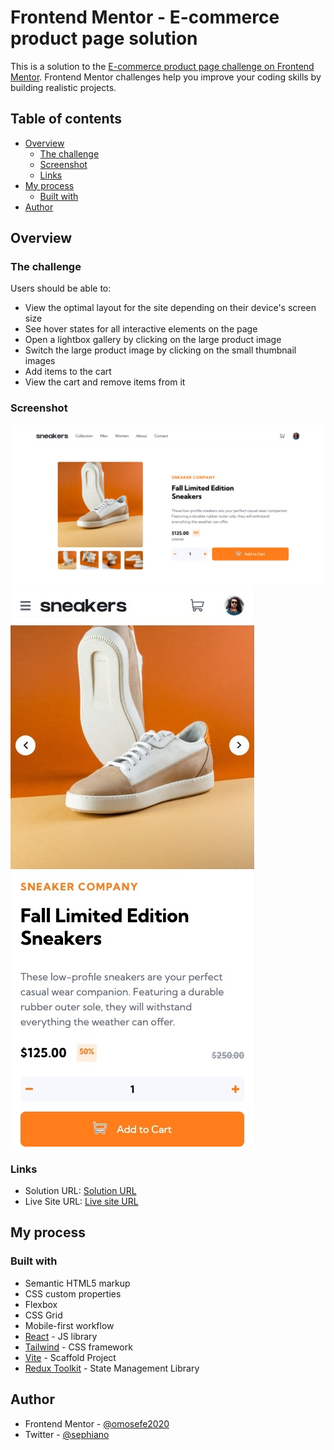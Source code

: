 # Frontend Mentor - E-commerce product page solution

This is a solution to the [E-commerce product page challenge on Frontend Mentor](https://www.frontendmentor.io/challenges/ecommerce-product-page-UPsZ9MJp6). Frontend Mentor challenges help you improve your coding skills by building realistic projects.

## Table of contents

- [Overview](#overview)
  - [The challenge](#the-challenge)
  - [Screenshot](#screenshot)
  - [Links](#links)
- [My process](#my-process)
  - [Built with](#built-with)
- [Author](#author)

## Overview

### The challenge

Users should be able to:

- View the optimal layout for the site depending on their device's screen size
- See hover states for all interactive elements on the page
- Open a lightbox gallery by clicking on the large product image
- Switch the large product image by clicking on the small thumbnail images
- Add items to the cart
- View the cart and remove items from it

### Screenshot

![Desktop View](./public/screenshot/e-commerce-desktop.jpeg)
![Mobile View](./public/screenshot/e-commerce-mobile.jpeg)

### Links

- Solution URL: [Solution URL](https://github.com/sefedev/ecommerce-app)
- Live Site URL: [Live site URL](https://sefe-ecommerce-app.netlify.app/)

## My process

### Built with

- Semantic HTML5 markup
- CSS custom properties
- Flexbox
- CSS Grid
- Mobile-first workflow
- [React](https://reactjs.org/) - JS library
- [Tailwind](https://tailwindcss.com/) - CSS framework
- [Vite](https://vitejs.dev/.com/) - Scaffold Project
- [Redux Toolkit](https://redux-toolkit.js.org/) - State Management Library

## Author

- Frontend Mentor - [@omosefe2020](https://www.frontendmentor.io/profile/omosefe2020)
- Twitter - [@sephiano](https://www.twitter.com/sephiano)
